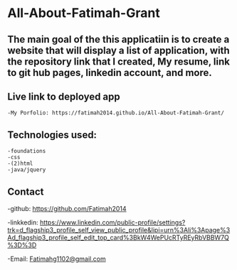 # All-About-Fatimah-Grant
The main goal of the this applicatiin is to create a website that
will display a list of application, with the repository link that I created, My resume, link to git hub pages, linkedin account,  and more.
---

## Live link to deployed app

 
    -My Porfolio: https://fatimah2014.github.io/All-About-Fatimah-Grant/
    

 ## Technologies used:
 
    -foundations
    -css
    -(2)html 
    -java/jquery




## Contact 
 -github: https://github.com/Fatimah2014
 
 -linkkedin: https://www.linkedin.com/public-profile/settings?trk=d_flagship3_profile_self_view_public_profile&lipi=urn%3Ali%3Apage%3Ad_flagship3_profile_self_edit_top_card%3BkW4WePUcRTyREyRbVBBW7Q%3D%3D

-Email: Fatimahg1102@gmail.com


